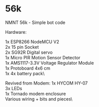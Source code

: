 # 56k
NMNT 56k - Simple bot code

Hardware:

1x ESP8266 NodeMCU V2\
2x 15 pin Socket\
2x SG92R Digital servo\
1x Micro PIR Motion Sensor Detector\
1x AMS1117-3.3V Voltage Regulator Module\
1x Protoboard 4x6 cm\
1x 4x battery pack\

Revived from Modem:
1x HYCOM HY-07\
3x LEDs\
1x Tornado modem enclosure\
Various wiring + bits and pieces\
